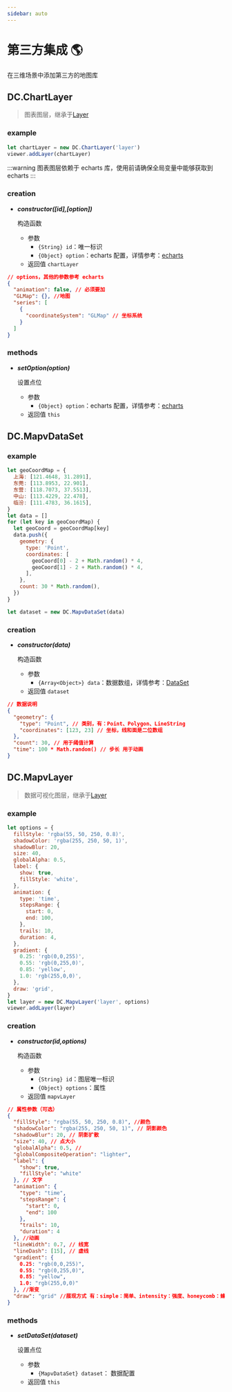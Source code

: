 ```yaml
---
sidebar: auto
---
```


# 第三方集成 🌎

在三维场景中添加第三方的地图库

## DC.ChartLayer

> 图表图层，继承于[Layer](../layer/#layer)

### example

```js
let chartLayer = new DC.ChartLayer('layer')
viewer.addLayer(chartLayer)
```

:::warning
图表图层依赖于 echarts 库，使用前请确保全局变量中能够获取到 echarts
:::

### creation

- **_constructor([id],[option])_**

  构造函数

  - 参数
    - `{String} id`：唯一标识
    - `{Object} option`：echarts 配置，详情参考：[echarts](https://www.echartsjs.com/zh/option.html#title)
  - 返回值 `chartLayer`

```json
// options，其他的参数参考 echarts
{
  "animation": false, // 必须要加
  "GLMap": {}, //地图
  "series": [
    {
      "coordinateSystem": "GLMap" // 坐标系统
    }
  ]
}
```

### methods

- **_setOption(option)_**

  设置点位

  - 参数
    - `{Object} option`：echarts 配置，详情参考：[echarts](https://www.echartsjs.com/zh/option.html#title)
  - 返回值 `this`

## DC.MapvDataSet

### example

```js
let geoCoordMap = {
  上海: [121.4648, 31.2891],
  东莞: [113.8953, 22.901],
  东营: [118.7073, 37.5513],
  中山: [113.4229, 22.478],
  临汾: [111.4783, 36.1615],
}
let data = []
for (let key in geoCoordMap) {
  let geoCoord = geoCoordMap[key]
  data.push({
    geometry: {
      type: 'Point',
      coordinates: [
        geoCoord[0] - 2 + Math.random() * 4,
        geoCoord[1] - 2 + Math.random() * 4,
      ],
    },
    count: 30 * Math.random(),
  })
}

let dataset = new DC.MapvDataSet(data)
```

### creation

- **_constructor(data)_**

  构造函数

  - 参数
    - `{Array<Object>} data`：数据数组，详情参考：[DataSet](https://github.com/huiyan-fe/mapv/blob/master/src/data/DataSet.md)
  - 返回值 `dataset`

```json
// 数据说明
{
  "geometry": {
    "type": "Point", // 类别，有：Point、Polygon、LineString
    "coordinates": [123, 23] // 坐标，线和面是二位数组
  },
  "count": 30, // 用于阈值计算
  "time": 100 * Math.random() // 步长 用于动画
}
```

## DC.MapvLayer

> 数据可视化图层，继承于[Layer](../layer/#layer)

### example

```js
let options = {
  fillStyle: 'rgba(55, 50, 250, 0.8)',
  shadowColor: 'rgba(255, 250, 50, 1)',
  shadowBlur: 20,
  size: 40,
  globalAlpha: 0.5,
  label: {
    show: true,
    fillStyle: 'white',
  },
  animation: {
    type: 'time',
    stepsRange: {
      start: 0,
      end: 100,
    },
    trails: 10,
    duration: 4,
  },
  gradient: {
    0.25: 'rgb(0,0,255)',
    0.55: 'rgb(0,255,0)',
    0.85: 'yellow',
    1.0: 'rgb(255,0,0)',
  },
  draw: 'grid',
}
let layer = new DC.MapvLayer('layer', options)
viewer.addLayer(layer)
```

### creation

- **_constructor(id,options)_**

  构造函数

  - 参数
    - `{String} id`：图层唯一标识
    - `{Object} options`：属性
  - 返回值 `mapvLayer`

```json
// 属性参数（可选）
{
  "fillStyle": "rgba(55, 50, 250, 0.8)", //颜色
  "shadowColor": "rgba(255, 250, 50, 1)", // 阴影颜色
  "shadowBlur": 20, // 阴影扩散
  "size": 40, // 点大小
  "globalAlpha": 0.5, //
  "globalCompositeOperation": "lighter",
  "label": {
    "show": true,
    "fillStyle": "white"
  }, // 文字
  "animation": {
    "type": "time",
    "stepsRange": {
      "start": 0,
      "end": 100
    },
    "trails": 10,
    "duration": 4
  }, //动画
  "lineWidth": 0.7, // 线宽
  "lineDash": [15], // 虚线
  "gradient": {
    0.25: "rgb(0,0,255)",
    0.55: "rgb(0,255,0)",
    0.85: "yellow",
    1.0: "rgb(255,0,0)"
  }, //渐变
  "draw": "grid" //展现方式 有：simple：简单、intensity：强度、honeycomb：蜂巢、grid：格子等
}
```

### methods

- **_setDataSet(dataset)_**

  设置点位

  - 参数
    - `{MapvDataSet} dataset`： 数据配置
  - 返回值 `this`
